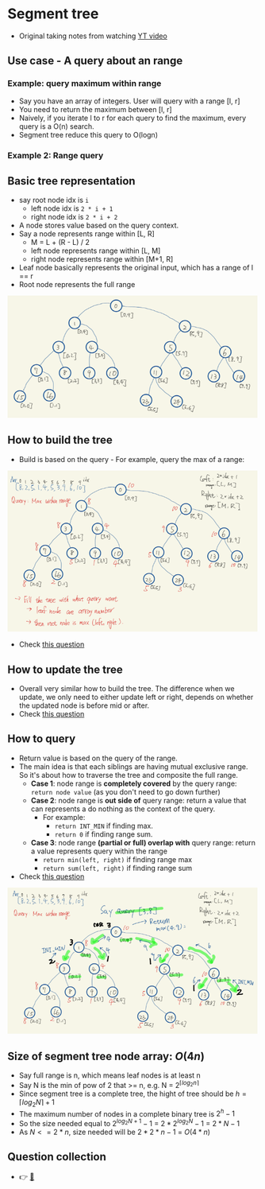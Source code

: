 # Segment tree
- Original taking notes from watching [YT video](https://youtu.be/-dUiRtJ8ot0)

## Use case - A query about an range

### Example: query maximum within range
- Say you have an array of integers. User will query with a range [l, r]
- You need to return the maximum between [l, r]
- Naively, if you iterate l to r for each query to find the maximum, every query is a O(n) search.
- Segment tree reduce this query to O(logn)

### Example 2: Range query

## Basic tree representation
- say root node idx is `i`
  - left node idx is `2 * i + 1`
  - right node idx is `2 * i + 2`
- A node stores value based on the query context.
- Say a node represents range within [L, R]
  - M = L + (R - L) / 2
  - left node represents range within [L, M]
  - right node represents range within [M+1, R]
- Leaf node basically represents the original input, which has a range of l == r
- Root node represents the full range

![](../srcs/segment_tree_basic_structure.png)

## How to build the tree
- Build is based on the query - For example, query the max of a range:

![](../srcs/segment_tree_build.png)

- Check [this question](../segment_tree/range_sum_query_mutable_segmenttree.h)

## How to update the tree
- Overall very similar how to build the tree. The difference when we update, we only need to either update left or right, depends on whether the updated node is before mid or after.
- Check [this question](../segment_tree/range_sum_query_mutable_segmenttree.h)

## How to query
- Return value is based on the query of the range.
- The main idea is that each siblings are having mutual exclusive range. So it's about how to traverse the tree and composite the full range.
  - **Case 1**: node range is **completely covered** by the query range: `return node value` (as you don't need to go down further)
  - **Case 2**: node range is **out side of** query range: return a value that can represents a do nothing as the context of the query.
    - For example:
      - `return INT_MIN` if finding max.
      - `return 0` if finding range sum.
  - **Case 3**: node range **(partial or full) overlap with** query range: return a value represents query within the range
    - `return min(left, right)` if finding range max
    - `return sum(left, right)` if finding range sum
- Check [this question](../segment_tree/range_sum_query_mutable_segmenttree.h)

![](../srcs/segment_tree_query.png)

## Size of segment tree node array: $O(4n)$
- Say full range is n, which means leaf nodes is at least n
- Say N is the min of pow of 2 that >= n, e.g. N = $2^{\lceil log_2{n} \rceil}$
- Since segment tree is a complete tree, the hight of tree should be $h = \lceil log_2{N} \rceil + 1$
- The maximum number of nodes in a complete binary tree is $2^{h} - 1$
- So the size needed equal to $2^{log_2{N} + 1} - 1$ = $2 * 2^{log_2{N}} - 1$ = $2 * N - 1$
- As $N <= 2 * n$, size needed will be $2 * 2 * n - 1$ = $O(4*n)$

## Question collection
- :point_right: [:notebook:](../segment_tree/README.md)
